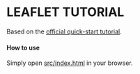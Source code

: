 # LEAFLET TUTORIAL

Based on the [official quick-start tutorial](https://leafletjs.com/examples/quick-start/).

#### How to use

Simply open [src/index.html](src/index.html) in your browser.
